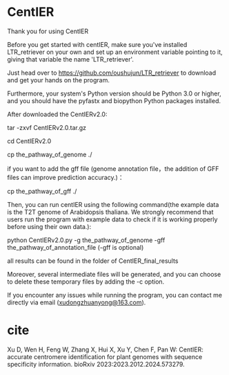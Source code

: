 # CentIER
Thank you for using CentIER

Before you get started with centIER, make sure you've installed LTR_retriever on your own and set up an environment variable pointing to it, giving that variable the name 'LTR_retriever'. 

Just head over to https://github.com/oushujun/LTR_retriever to download and get your hands on the program.

Furthermore, your system's Python version should be Python 3.0 or higher, and you should have the pyfastx and biopython Python packages installed.

After downloaded the CentIERv2.0:

tar -zxvf CentIERv2.0.tar.gz

cd CentIERv2.0

cp the_pathway_of_genome ./

if you want to add the gff file (genome annotation file，the addition of GFF files can improve prediction accuracy.)：

cp the_pathway_of_gff ./

Then, you can run centIER using the following command(the example data is the T2T genome of Arabidopsis thaliana. We strongly recommend that users run the program with example data to check if it is working properly before using their own data.):

python CentIERv2.0.py -g the_pathway_of_genome -gff the_pathway_of_annotation_file (-gff is optional)

all results can be found in the folder of CentIER_final_results

Moreover, several intermediate files will be generated, and you can choose to delete these temporary files by adding the -c option.

If you encounter any issues while running the program, you can contact me directly via email (xudongzhuanyong@163.com).

# cite
Xu D, Wen H, Feng W, Zhang X, Hui X, Xu Y, Chen F, Pan W: CentIER: accurate centromere identification for plant genomes with sequence specificity information. bioRxiv 2023:2023.2012.2024.573279.

